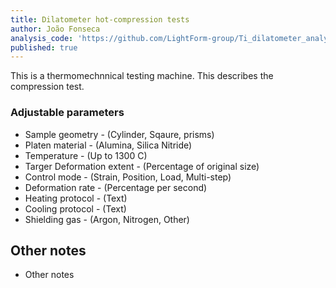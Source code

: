```yaml
---
title: Dilatometer hot-compression tests
author: João Fonseca
analysis_code: 'https://github.com/LightForm-group/Ti_dilatometer_analysis'
published: true
---
```


This is a thermomechnnical testing machine. This describes the compression test.

### Adjustable parameters

- Sample geometry - (Cylinder, Sqaure, prisms)
- Platen material - (Alumina, Silica Nitride)
- Temperature - (Up to 1300 C)
- Targer Deformation extent - (Percentage of original size)
- Control mode - (Strain, Position, Load, Multi-step)
- Deformation rate - (Percentage per second)
- Heating protocol - (Text)
- Cooling protocol - (Text)
- Shielding gas - (Argon, Nitrogen, Other)

## Other notes
- Other notes
